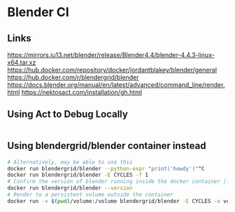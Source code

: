 # Blender CI

## Links

<https://mirrors.iu13.net/blender/release/Blender4.4/blender-4.4.3-linux-x64.tar.xz>
<https://hub.docker.com/repository/docker/jordantblakey/blender/general>
<https://hub.docker.com/r/blendergrid/blender>
<https://docs.blender.org/manual/en/latest/advanced/command_line/render.html>
<https://nektosact.com/installation/gh.html>

## Using Act to Debug Locally

```sh

```

## Using blendergrid/blender container instead

```sh
# Alternatively, may be able to use this
docker run blendergrid/blender --python-expr "print('howdy')"^C
docker run blendergrid/blender -E CYCLES -f 1
# Confirm the version of blender running inside the docker container (latest)
docker run blendergrid/blender --version
# Render to a persistent volume outside the container
docker run -v $(pwd)/volume:/volume blendergrid/blender -E CYCLES -o volume/test_ -f 1

```
